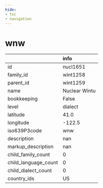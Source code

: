 ```yaml
---
hide:
- toc
- navigation
---
```

# wnw
|                      | info          |
|:---------------------|:--------------|
| id                   | nucl1651      |
| family_id            | wint1258      |
| parent_id            | wint1259      |
| name                 | Nuclear Wintu |
| bookkeeping          | False         |
| level                | dialect       |
| latitude             | 41.0          |
| longitude            | -122.5        |
| iso639P3code         | wnw           |
| description          | nan           |
| markup_description   | nan           |
| child_family_count   | 0             |
| child_language_count | 0             |
| child_dialect_count  | 0             |
| country_ids          | US            |